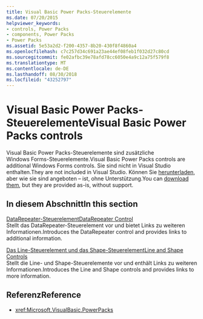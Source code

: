 ```yaml
---
title: Visual Basic Power Packs-Steuerelemente
ms.date: 07/20/2015
helpviewer_keywords:
- controls, Power Packs
- components, Power Packs
- Power Packs
ms.assetid: 5e53a2d2-f200-4357-8b20-430f8f4860a4
ms.openlocfilehash: c7c257d34c691a23ae44ef08feb1f032d27c80cd
ms.sourcegitcommit: fe02afbc39e78afd78cc6050e4a9c12a75f579f8
ms.translationtype: MT
ms.contentlocale: de-DE
ms.lasthandoff: 08/30/2018
ms.locfileid: "43252797"
---
```

# <a name="visual-basic-power-packs-controls"></a><span data-ttu-id="cd91f-102">Visual Basic Power Packs-Steuerelemente</span><span class="sxs-lookup"><span data-stu-id="cd91f-102">Visual Basic Power Packs controls</span></span>

<span data-ttu-id="cd91f-103">Visual Basic Power Packs-Steuerelemente sind zusätzliche Windows Forms-Steuerelemente.</span><span class="sxs-lookup"><span data-stu-id="cd91f-103">Visual Basic Power Packs controls are additional Windows Forms controls.</span></span> <span data-ttu-id="cd91f-104">Sie sind nicht in Visual Studio enthalten.</span><span class="sxs-lookup"><span data-stu-id="cd91f-104">They are not included in Visual Studio.</span></span>  <span data-ttu-id="cd91f-105">Können Sie [herunterladen](http://go.microsoft.com/fwlink/?LinkId=321343), aber wie sie sind angeboten – ist, ohne Unterstützung.</span><span class="sxs-lookup"><span data-stu-id="cd91f-105">You can [download them](http://go.microsoft.com/fwlink/?LinkId=321343), but they are provided as-is, without support.</span></span>  
  
## <a name="in-this-section"></a><span data-ttu-id="cd91f-106">In diesem Abschnitt</span><span class="sxs-lookup"><span data-stu-id="cd91f-106">In this section</span></span>
  
[<span data-ttu-id="cd91f-107">DataRepeater-Steuerelement</span><span class="sxs-lookup"><span data-stu-id="cd91f-107">DataRepeater Control</span></span>](../../../visual-basic/developing-apps/windows-forms/datarepeater-control-visual-studio.md)  
<span data-ttu-id="cd91f-108">Stellt das DataRepeater-Steuerelement vor und bietet Links zu weiteren Informationen.</span><span class="sxs-lookup"><span data-stu-id="cd91f-108">Introduces the DataRepeater control and provides links to additional information.</span></span>

[<span data-ttu-id="cd91f-109">Das Line-Steuerelement und das Shape-Steuerelement</span><span class="sxs-lookup"><span data-stu-id="cd91f-109">Line and Shape Controls</span></span>](../../../visual-basic/developing-apps/windows-forms/line-and-shape-controls-visual-studio.md)  
<span data-ttu-id="cd91f-110">Stellt die Line- und Shape-Steuerelemente vor und enthält Links zu weiteren Informationen.</span><span class="sxs-lookup"><span data-stu-id="cd91f-110">Introduces the Line and Shape controls and provides links to more information.</span></span>

## <a name="reference"></a><span data-ttu-id="cd91f-111">Referenz</span><span class="sxs-lookup"><span data-stu-id="cd91f-111">Reference</span></span>

- <xref:Microsoft.VisualBasic.PowerPacks>
